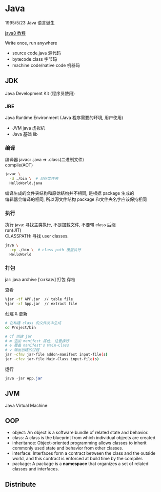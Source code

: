 # Java

1995/5/23 Java 语言诞生

[java8 教程](https://docs.oracle.com/javase/tutorial/tutorialLearningPaths.html#newtojava)

Write once, run anywhere

- source code.java 源代码
- bytecode.class 字节码
- machine code/native code 机器码

## JDK

Java Development Kit (程序员使用)

### JRE

Java Runtime Environment (Java 程序需要的环境, 用户使用)

- JVM java 虚拟机
- Java 基础 lib

### 编译

编译器 javac: .java => .class(二进制文件)  
compile(AOT)  

```sh
javac \
  -d ./bin \  # 目标文件夹
  HelloWorld.java
```
编译生成的文件夹结构和原始结构并不相同, 是根据 package 生成的  
编辑器会编译的相同, 所以源文件结构 package 和文件夹名字应该保持相同  

### 执行

执行 java: 寻找主类执行, 不是加载文件, 不要带 class 后缀  
run(JIT)  
CLASSPATH: 寻找 user classes.

```sh
java \
  -cp ./bin \  # class path 覆盖执行
  HelloWorld
```

### 打包

jar: java archive [ˈɑ:rkaɪv] 打包 存档


查看
```bash
%jar -tf APP.jar  // table file
%jar -xf App.jar  // extract file
```

创建 & 更新
```bash
# 在构建 class 的文件夹中生成
cd Project/bin

# cf 创建 jar
# m 追加 manifest 属性, 注意换行
# e 覆盖 manifest's Main-Class
# v 输出创建的过程
jar -cfmv jar-file addon-manifest input-file(s)
jar -cfev jar-file Main-Class input-file(s)
```

运行
```java
java -jar App.jar
```

## JVM

Java Virtual Machine

## OOP

- object: An object is a software bundle of related state and behavior.
- class: A class is the blueprint from which individual objects are created.
- inheritance: Object-oriented programming allows classes to inherit commonly used state and behavior from other classes.
- interface: Interfaces form a contract between the class and the outside world, and this contract is enforced at build time by the compiler. 
- package: A package is a **namespace** that organizes a set of related classes and interfaces. 

## Distribute

